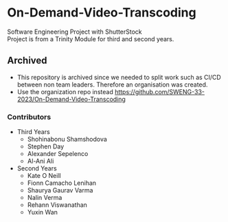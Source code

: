# On-Demand-Video-Transcoding
Software Engineering Project with ShutterStock  
Project is from a Trinity Module for third and second years.  

## Archived
* This repository is archived since we needed to split work such as CI/CD between 
  non team leaders. Therefore an organisation was created.   
* Use the organization repo instead <https://github.com/SWENG-33-2023/On-Demand-Video-Transcoding>

### Contributors
* Third Years
    * Shohinabonu Shamshodova
    * Stephen Day
    * Alexander Sepelenco
    * Al-Ani Ali
* Second Years
    * Kate O Neill
    * Fionn Camacho Lenihan
    * Shaurya Gaurav Varma
    * Nalin Verma
    * Rehann Viswanathan
    * Yuxin Wan

